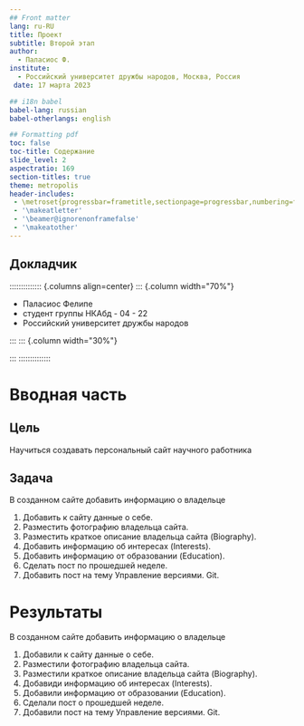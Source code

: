 ```yaml
---
## Front matter
lang: ru-RU
title: Проект
subtitle: Второй этап
author:
  - Паласиос Ф.
institute:
  - Российский университет дружбы народов, Москва, Россия
 date: 17 марта 2023

## i18n babel
babel-lang: russian
babel-otherlangs: english

## Formatting pdf
toc: false
toc-title: Содержание
slide_level: 2
aspectratio: 169
section-titles: true
theme: metropolis
header-includes:
 - \metroset{progressbar=frametitle,sectionpage=progressbar,numbering=fraction}
 - '\makeatletter'
 - '\beamer@ignorenonframefalse'
 - '\makeatother'
---
```



## Докладчик

:::::::::::::: {.columns align=center}
::: {.column width="70%"}

  * Паласиос Фелипе
  * студент группы НКАбд - 04 - 22
  * Российский университет дружбы народов

:::
::: {.column width="30%"}


:::
::::::::::::::

# Вводная часть

## Цель
Научиться создавать персональный сайт научного работника

## Задача
В созданном сайте добавить информацию о владельце
1. Добавить к сайту данные о себе.
2. Разместить фотографию владельца сайта.
3. Разместить краткое описание владельца сайта (Biography).
4. Добавить информацию об интересах (Interests).
5. Добавить информацию от образовании (Education).
6. Сделать пост по прошедшей неделе.
7. Добавить пост на тему Управление версиями. Git.

# Результаты

В созданном сайте добавить информацию о владельце
1. Добавили к сайту данные о себе.
2. Разместили фотографию владельца сайта.
3. Разместили краткое описание владельца сайта (Biography).
4. Добавиди информацию об интересах (Interests).
5. Добавили информацию от образовании (Education).
6. Сделали пост о прошедшей неделе.
7. Добавили пост на тему Управление версиями. Git.
